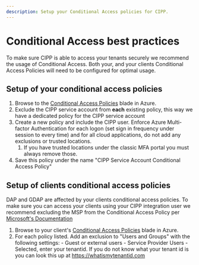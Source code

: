 ```yaml
---
description: Setup your Conditional Access policies for CIPP.
---
```


# Conditional Access best practices

To make sure CIPP is able to access your tenants securely we recommend the usage of Conditional Access. Both your, and your clients Conditional Access Policies will need to be configured for optimal usage.

## Setup of your conditional access policies

1. Browse to the [Conditional Access Policies](https://portal.azure.com/#view/Microsoft_AAD_ConditionalAccess/ConditionalAccessBlade/~/Policies) blade in Azure.
2. Exclude the CIPP service account from **each** existing policy, this way we have a dedicated policy for the CIPP service account
3. Create a new policy and include the CIPP user. Enforce Azure Multi-factor Authentication for each logon (set sign in frequency under session to every time) and for all cloud applications, do not add any exclusions or trusted locations.
   1. If you have trusted locations under the classic MFA portal you must always remove those.
4. Save this policy under the name "CIPP Service Account Conditional Access Policy"

## Setup of clients conditional access policies

DAP and GDAP are affected by your clients conditional access policies. To make sure you can access your clients using your CIPP integration user we recommend excluding the MSP from the Conditional Access Policy per [Microsoft's Documentation](https://learn.microsoft.com/en-us/partner-center/gdap-faq#what-is-the-recommended-next-step-if-the-conditional-access-policy-set-by-the-customer-blocks-all-external-access-including-csps-access-aobo-to-the-customers-tenant)

1. Browse to your client's [Conditional Access Policies](https://portal.azure.com/#view/Microsoft_AAD_ConditionalAccess/ConditionalAccessBlade/~/Policies) blade in Azure.
2. For each policy listed. Add an exclusion to "Users and Groups" with the following settings: - Guest or external users - Service Provider Users - Selected, enter your tenantid. If you do not know what your tenant id is you can look this up at https://whatismytenantid.com
